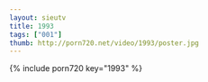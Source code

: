```yaml
--- 
layout: sieutv
title: 1993
tags: ["001"]
thumb: http://porn720.net/video/1993/poster.jpg
---
```

{% include porn720 key="1993" %} 
